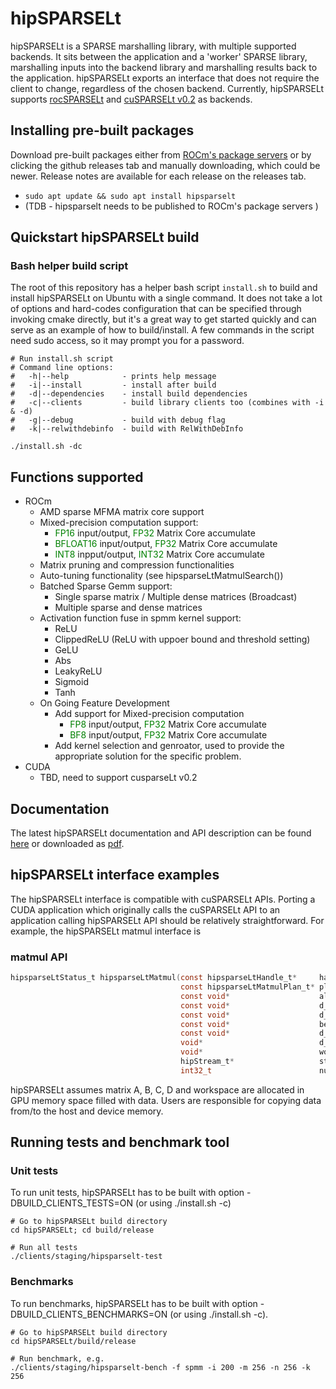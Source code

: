 # hipSPARSELt
hipSPARSELt is a SPARSE marshalling library, with multiple supported backends. It sits between the application and a 'worker' SPARSE library, marshalling inputs into the backend library and marshalling results back to the application. hipSPARSELt exports an interface that does not require the client to change, regardless of the chosen backend. Currently, hipSPARSELt supports [rocSPARSELt](library/src/hcc_detial/rocsparselt) and [cuSPARSELt v0.2](https://docs.nvidia.com/cuda/cusparselt) as backends.

## Installing pre-built packages
Download pre-built packages either from [ROCm's package servers](https://rocm.github.io/install.html#installing-from-amd-rocm-repositories) or by clicking the github releases tab and manually downloading, which could be newer. Release notes are available for each release on the releases tab.
* `sudo apt update && sudo apt install hipsparselt`
* (TDB - hipsparselt needs to be published to ROCm's package servers )

## Quickstart hipSPARSELt build

### Bash helper build script
The root of this repository has a helper bash script `install.sh` to build and install hipSPARSELt on Ubuntu with a single command.  It does not take a lot of options and hard-codes configuration that can be specified through invoking cmake directly, but it's a great way to get started quickly and can serve as an example of how to build/install. A few commands in the script need sudo access, so it may prompt you for a password.
```
# Run install.sh script
# Command line options:
#   -h|--help            - prints help message
#   -i|--install         - install after build
#   -d|--dependencies    - install build dependencies
#   -c|--clients         - build library clients too (combines with -i & -d)
#   -g|--debug           - build with debug flag
#   -k|--relwithdebinfo  - build with RelWithDebInfo

./install.sh -dc
```
## Functions supported
- ROCm
   - AMD sparse MFMA matrix core support
   - Mixed-precision computation support:
     - <span style="color:green">FP16</span> input/output, <span style="color:green">FP32</span> Matrix Core accumulate
     - <span style="color:green">BFLOAT16</span> input/output, <span style="color:green">FP32</span> Matrix Core accumulate
     - <span style="color:green">INT8</span> inpput/output, <span style="color:green">INT32</span> Matrix Core accumulate
   - Matrix pruning and compression functionalities
   - Auto-tuning functionality (see hipsparseLtMatmulSearch())
   - Batched Sparse Gemm support:
     - Single sparse matrix / Multiple dense matrices (Broadcast)
     - Multiple sparse and dense matrices
   - Activation function fuse in spmm kernel support:
     - ReLU
     - ClippedReLU (ReLU with uppoer bound and threshold setting)
     - GeLU
     - Abs
     - LeakyReLU
     - Sigmoid
     - Tanh
   - On Going Feature Development
     - Add support for Mixed-precision computation
       - <span style="color:green">FP8</span> input/output, <span style="color:green">FP32</span> Matrix Core accumulate
       - <span style="color:green">BF8</span> input/output, <span style="color:green">FP32</span> Matrix Core accumulate
     - Add kernel selection and genroator, used to provide the appropriate solution for the specific problem.
- CUDA
  - TBD, need to support cusparseLt v0.2

## Documentation
The latest hipSPARSELt documentation and API description can be found [here](doc/hipSPARSELt_api.docx) or downloaded as [pdf](doc/hipSPARSELt_api.pdf).

## hipSPARSELt interface examples
The hipSPARSELt interface is compatible with cuSPARSELt APIs. Porting a CUDA application which originally calls the cuSPARSELt API to an application calling hipSPARSELt API should be relatively straightforward. For example, the hipSPARSELt matmul interface is


### matmul API

```c
hipsparseLtStatus_t hipsparseLtMatmul(const hipsparseLtHandle_t*     handle,
                                      const hipsparseLtMatmulPlan_t* plan,
                                      const void*                    alpha,
                                      const void*                    d_A,
                                      const void*                    d_B,
                                      const void*                    beta,
                                      const void*                    d_C,
                                      void*                          d_D,
                                      void*                          workspace,
                                      hipStream_t*                   streams,
                                      int32_t                        numStreams);

```

hipSPARSELt assumes matrix A, B, C, D and workspace are allocated in GPU memory space filled with data. Users are responsible for copying data from/to the host and device memory.

## Running tests and benchmark tool
### Unit tests
To run unit tests, hipSPARSELt has to be built with option -DBUILD_CLIENTS_TESTS=ON (or using ./install.sh -c)
```
# Go to hipSPARSELt build directory
cd hipSPARSELt; cd build/release

# Run all tests
./clients/staging/hipsparselt-test
```

### Benchmarks
To run benchmarks, hipSPARSELt has to be built with option -DBUILD_CLIENTS_BENCHMARKS=ON (or using ./install.sh -c).
```
# Go to hipSPARSELt build directory
cd hipSPARSELt/build/release

# Run benchmark, e.g.
./clients/staging/hipsparselt-bench -f spmm -i 200 -m 256 -n 256 -k 256
